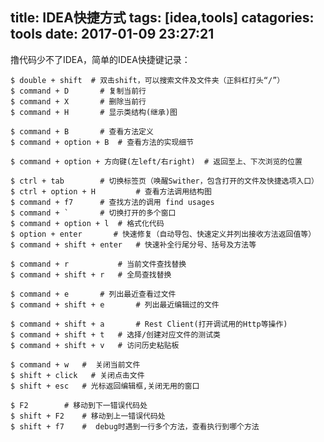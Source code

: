 title: IDEA快捷方式
tags: [idea,tools]
catagories: tools
date: 2017-01-09 23:27:21
---
撸代码少不了IDEA，简单的IDEA快捷键记录：

    $ double + shift  # 双击shift，可以搜索文件及文件夹（正斜杠打头“/”）
    $ command + D 		# 复制当前行
    $ command + X		# 删除当前行
    $ command + H		# 显示类结构(继承)图

    $ command + B 		# 查看方法定义
    $ command + option + B 	# 查看方法的实现细节

    $ command + option + 方向键(左left/右right) 	# 返回至上、下次浏览的位置

    $ ctrl + tab		# 切换标签页（唤醒Swither，包含打开的文件及快捷选项入口）
    $ ctrl + option + H 		# 查看方法调用结构图
    $ command + f7 		# 查找方法的调用 find usages
    $ command + ` 		# 切换打开的多个窗口
    $ command + option + l  # 格式化代码
    $ option + enter       # 快速修复（自动导包、快速定义并列出接收方法返回值等）
    $ command + shift + enter   # 快速补全行尾分号、括号及方法等

    $ command + r 			# 当前文件查找替换
    $ command + shift + r 	# 全局查找替换

    $ command + e       # 列出最近查看过文件
    $ command + shift + e       # 列出最近编辑过的文件

    $ command + shift + a       # Rest Client(打开调试用的Http等操作)
    $ command + shift + t   # 选择/创建对应文件的测试类
    $ command + shift + v   # 访问历史粘贴板
     
    $ command + w  	#  关闭当前文件
    $ shift + click   # 关闭点击文件
    $ shift + esc 	# 光标返回编辑框,关闭无用的窗口

    $ F2        # 移动到下一错误代码处
    $ shift + F2    # 移动到上一错误代码处
    $ shift + f7    #  debug时遇到一行多个方法，查看执行到哪个方法